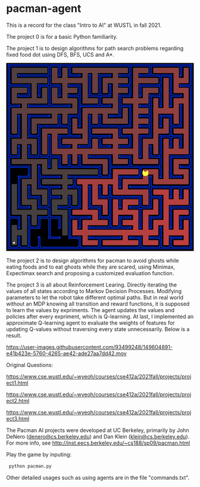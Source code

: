 # pacman-agent
This is a record for the class "Intro to AI" at WUSTL in fall 2021. 

The project 0 is for a basic Python familiarity.

The project 1 is to design algorithms for path search problems regarding fixed food dot using DFS, BFS, UCS and A*.

<div align=center> <img src = "https://github.com/CocoYard/412-pacman/blob/master/maze.png"/> </div>

The project 2 is to design algorithms for pacman to avoid ghosts while eating foods and to eat ghosts while they are scared, using Minimax, Expectimax search and proposing a customized evaluation function.

The project 3 is all about Reinforcement Learing. Directly iterating the values of all states according to Markov Decision Processes. Modifying parameters
to let the robot take different optimal paths. But in real world without an MDP knowing all transition and reward functions, it is supposed to learn the values by
expriments. The agent updates the values and policies after every expriment, which is Q-learning. At last, I implemented an approximate Q-learning agent to evaluate
the weights of features for updating Q-values without traversing every state unnecessarily. Below is a result.

https://user-images.githubusercontent.com/93499248/149604891-e41b423e-5760-4265-ae42-ade27aa7dd42.mov

Original Questions:

https://www.cse.wustl.edu/~wyeoh/courses/cse412a/2021fall/projects/project1.html

https://www.cse.wustl.edu/~wyeoh/courses/cse412a/2021fall/projects/project2.html

https://www.cse.wustl.edu/~wyeoh/courses/cse412a/2021fall/projects/project3.html

The Pacman AI projects were developed at UC Berkeley, primarily by John DeNero (denero@cs.berkeley.edu) and Dan Klein (klein@cs.berkeley.edu). For more info, see http://inst.eecs.berkeley.edu/~cs188/sp09/pacman.html


Play the game by inputing: 
```zsh
 python pacman.py
```
Other detailed usages such as using agents are in the file "commands.txt".
